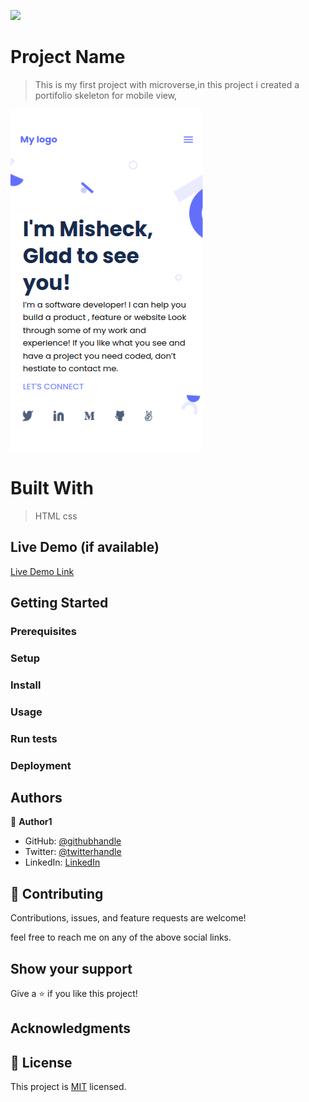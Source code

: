 ![](https://img.shields.io/badge/Microverse-blueviolet)

# Project Name

> This is my first project with microverse,in this project i created a portifolio skeleton for mobile view,

![screenshot](./images/skeleton.png)
#
# Built With

>HTML
>css

## Live Demo (if available)

[Live Demo Link](https://misheck12.github.io/Portfolio/)


## Getting Started
### Prerequisites

### Setup

### Install

### Usage

### Run tests

### Deployment



## Authors

👤 **Author1**

- GitHub: [@githubhandle](https://github.com/misheck12)
- Twitter: [@twitterhandle](https://twitter.com/MisheckLivingi2)
- LinkedIn: [LinkedIn](https://www.linkedin.com/in/misheck-livingi-a0b536142/)

## 🤝 Contributing

Contributions, issues, and feature requests are welcome!

feel free to reach me on any of the above social links.

## Show your support

Give a ⭐️ if you like this project!

## Acknowledgments


## 📝 License

This project is [MIT](./MIT.md) licensed.
